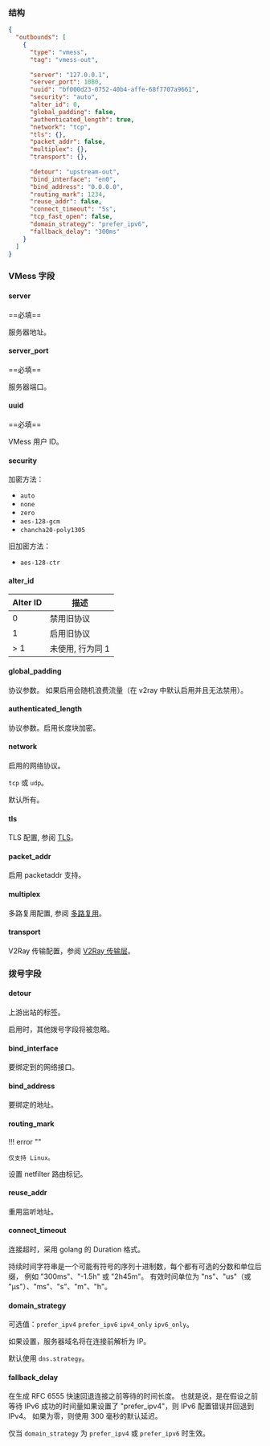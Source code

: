 ### 结构

```json
{
  "outbounds": [
    {
      "type": "vmess",
      "tag": "vmess-out",
      
      "server": "127.0.0.1",
      "server_port": 1080,
      "uuid": "bf000d23-0752-40b4-affe-68f7707a9661",
      "security": "auto",
      "alter_id": 0,
      "global_padding": false,
      "authenticated_length": true,
      "network": "tcp",
      "tls": {},
      "packet_addr": false,
      "multiplex": {},
      "transport": {},
      
      "detour": "upstream-out",
      "bind_interface": "en0",
      "bind_address": "0.0.0.0",
      "routing_mark": 1234,
      "reuse_addr": false,
      "connect_timeout": "5s",
      "tcp_fast_open": false,
      "domain_strategy": "prefer_ipv6",
      "fallback_delay": "300ms"
    }
  ]
}
```

### VMess 字段

#### server

==必填==

服务器地址。

#### server_port

==必填==

服务器端口。

#### uuid

==必填==

VMess 用户 ID。

#### security

加密方法：

* `auto`
* `none`
* `zero`
* `aes-128-gcm`
* `chancha20-poly1305`

旧加密方法：

* `aes-128-ctr`

#### alter_id

| Alter ID | 描述         |
|----------|------------|
| 0        | 禁用旧协议      |
| 1        | 启用旧协议      |
| > 1      | 未使用, 行为同 1 |

#### global_padding

协议参数。 如果启用会随机浪费流量（在 v2ray 中默认启用并且无法禁用）。

#### authenticated_length

协议参数。启用长度块加密。

#### network

启用的网络协议。

`tcp` 或 `udp`。

默认所有。

#### tls

TLS 配置, 参阅 [TLS](/zh/configuration/shared/tls/#outbound)。

#### packet_addr

启用 packetaddr 支持。

#### multiplex

多路复用配置, 参阅 [多路复用](/zh/configuration/shared/multiplex)。

#### transport

V2Ray 传输配置，参阅 [V2Ray 传输层](/zh/configuration/shared/v2ray-transport)。

### 拨号字段

#### detour

上游出站的标签。

启用时，其他拨号字段将被忽略。

#### bind_interface

要绑定到的网络接口。

#### bind_address

要绑定的地址。

#### routing_mark

!!! error ""

    仅支持 Linux。

设置 netfilter 路由标记。

#### reuse_addr

重用监听地址。

#### connect_timeout

连接超时，采用 golang 的 Duration 格式。

持续时间字符串是一个可能有符号的序列十进制数，每个都有可选的分数和单位后缀， 例如 "300ms"、"-1.5h" 或 "2h45m"。
有效时间单位为 "ns"、"us"（或 "µs"）、"ms"、"s"、"m"、"h"。

#### domain_strategy

可选值：`prefer_ipv4` `prefer_ipv6` `ipv4_only` `ipv6_only`。

如果设置，服务器域名将在连接前解析为 IP。

默认使用 `dns.strategy`。

#### fallback_delay

在生成 RFC 6555 快速回退连接之前等待的时间长度。
也就是说，是在假设之前等待 IPv6 成功的时间量如果设置了 "prefer_ipv4"，则 IPv6 配置错误并回退到 IPv4。
如果为零，则使用 300 毫秒的默认延迟。

仅当 `domain_strategy` 为 `prefer_ipv4` 或 `prefer_ipv6` 时生效。